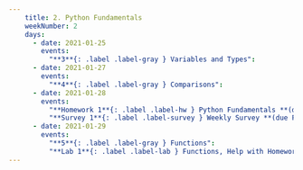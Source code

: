 ```yaml
---
    title: 2. Python Fundamentals
    weekNumber: 2
    days:
      - date: 2021-01-25
        events:
          "**3**{: .label .label-gray } Variables and Types":
      - date: 2021-01-27
        events:
          "**4**{: .label .label-gray } Comparisons":
      - date: 2021-01-28
        events:
          "**Homework 1**{: .label .label-hw } Python Fundamentals **(due Feb. 3)**":
          "**Survey 1**{: .label .label-survey } Weekly Survey **(due Feb. 3)**":
      - date: 2021-01-29
        events:
          "**5**{: .label .label-gray } Functions":
          "**Lab 1**{: .label .label-lab } Functions, Help with Homework 1":
---
```

